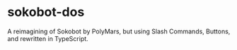 # sokobot-dos

A reimagining of Sokobot by PolyMars, but using Slash Commands, Buttons, and rewritten in TypeScript.
